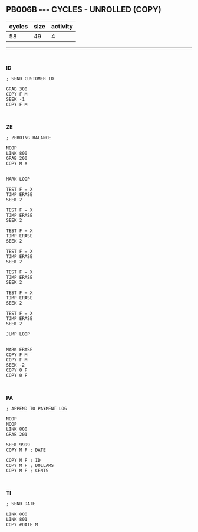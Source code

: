 ## PB006B --- CYCLES - UNROLLED (COPY)

| cycles | size | activity |
| ------ | ---- | -------- |
| 58 | 49 | 4 |
<hr>
<br>

**ID**

```
; SEND CUSTOMER ID

GRAB 300
COPY F M
SEEK -1
COPY F M
```

<br>

**ZE**

```
; ZEROING BALANCE

NOOP
LINK 800
GRAB 200
COPY M X


MARK LOOP

TEST F = X
TJMP ERASE
SEEK 2

TEST F = X
TJMP ERASE
SEEK 2

TEST F = X
TJMP ERASE
SEEK 2

TEST F = X
TJMP ERASE
SEEK 2

TEST F = X
TJMP ERASE
SEEK 2

TEST F = X
TJMP ERASE
SEEK 2

TEST F = X
TJMP ERASE
SEEK 2

JUMP LOOP


MARK ERASE
COPY F M
COPY F M
SEEK -2
COPY 0 F
COPY 0 F
```

<br>

**PA**

```
; APPEND TO PAYMENT LOG

NOOP
NOOP
LINK 800
GRAB 201

SEEK 9999
COPY M F ; DATE

COPY M F ; ID
COPY M F ; DOLLARS
COPY M F ; CENTS
```

<br>

**TI**

```
; SEND DATE

LINK 800
LINK 801
COPY #DATE M
```
